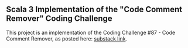 ## Scala 3 Implementation of the "Code Comment Remover" Coding Challenge

This project is an implementation of the Coding Challenge #87 - Code Comment Remover, as posted here: [substack link](https://open.substack.com/pub/codingchallenges/p/coding-challenge-87-code-comment?r=bce8u&utm_campaign=post&utm_medium=web&showWelcomeOnShare=false).
